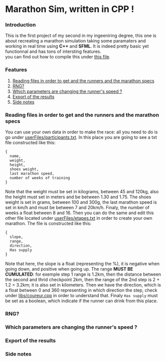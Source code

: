 # Marathon Sim, written in CPP !
### Introduction
<p>This is the first project of my second in my ingeeniring degree, this one is about recreating a marathon simulation taking some paramaters and working in real time using <strong>C++</strong> and <strong>SFML</strong>. It is indeed pretty basic yet functionnal and has tons of intersting features.<br/>you can find out how to compile this under <a href="build/Infos.md">this file</a>.</p>

### Features
1. [Reading files in order to get and the runners and the marathon specs](https://github.com/TT-txt/MarthonSimCpp#reading-files-in-order-to-get-and-the-runners-and-the-marathon-specs)
2. [RNG?]()
3. [Which parameters are changing the runner's speed ?](https://github.com/TT-txt/MarthonSimCpp#-rng--)
4. [Export of the results](https://github.com/TT-txt/MarthonSimCpp#-which-parameters-are-changing-the-runners-speed--)
5. [Side notes](https://github.com/TT-txt/MarthonSimCpp#-side-notes-)

### Reading files in order to get and the runners and the marathon specs
You can use your own data in order to make the race: all you need to do is go under [userFiles/participants.txt]("userFiles/participants.txt). In this place you are going to see a txt file constructed like this:</br>
```
{     
  name,     
  weight,     
  height,     
  shoes weight,   
  last marathon speed,    
  number of weeks of training  
}   
```
Note that the weight must be set in kilograms, between 45 and 120kg, also the height must set in meters and be between 1.30 and 1.75. The shoes weight is set in grams, between 100 and 300g, the last marathon speed is set in km/h and must be between 7 and 20km/h. Finaly, the number of weeks a float between 8 and 16.
Then you can do the same and edit this other file located under [userFiles/etapes.txt](userFiles/etapes.txt) in order to create your own marathon. The file is constructed like this:<br/>
```
{
  slope,
  range,
  direction,
  Has supply
}
```
Note that here, the slope is a float (representing the %), it is negative when going down, and positive when going up. The range **MUST BE CUMULATED**: for exemple step 1 range is 1.2km, then the distance between the second and thrid checkpoint 2km, then the range of the 2nd step is 2 + 1.2 = 3.2km; it is also set in kilometers. Then we have the direction, which is a float between 0 and 360 representing in which direction the step, check under [libs/coureur.cpp](libs/coureur.cpp) in order to understand that. Finaly `Has supply` must be set as a boolean, which indicate if the runner can drink from this place.<br/>
### RNG?

### Which parameters are changing the runner's speed ?

### Export of the results 

### Side notes


